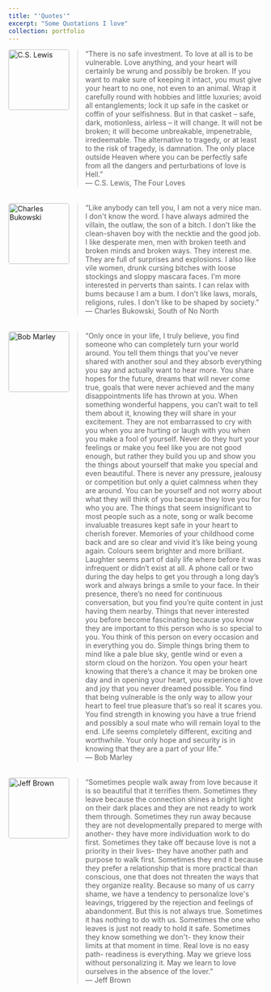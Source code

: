 ```yaml
---
title: "'Quotes'"
excerpt: "Some Quotations I love"
collection: portfolio
---
```


<!--————————————————————————————————————————————
  Quote #1 – C.S. Lewis
————————————————————————————————————————————-->
<div style="display: flex; align-items: flex-start; margin-bottom: 2rem;">
  <img
    src="{{ '/images/cs-lewis.jpg' | relative_url }}"
    alt="C.S. Lewis"
    style="width: 120px; height: auto; margin-right: 1rem; border-radius: 4px;"
  />
  <blockquote style="margin: 0;">
    “There is no safe investment. To love at all is to be vulnerable. Love anything, and your heart will certainly be wrung and possibly be         broken. If you want to make sure of keeping it intact, you must give your heart to no one, not even to an animal. Wrap it carefully round       with hobbies and little luxuries; avoid all entanglements; lock it up safe in the casket or coffin of your selfishness. But in that casket      – safe, dark, motionless, airless – it will change. It will not be broken; it will become unbreakable, impenetrable, irredeemable. The          alternative to tragedy, or at least to the risk of tragedy, is damnation. The only place outside Heaven where you can be perfectly safe         from all the dangers and perturbations of love is Hell.”
    <footer>— C.S. Lewis, The Four Loves</footer>
  </blockquote>
</div>

<!--————————————————————————————————————————————
  Quote #2 – Charles Bukowski
————————————————————————————————————————————-->
<div style="display: flex; align-items: flex-start; margin-bottom: 2rem;">
  <img
    src="{{ '/images/bukowski.jpg' | relative_url }}"
    alt="Charles Bukowski"
    style="width: 120px; height: auto; margin-right: 1rem; border-radius: 4px;"
  />
  <blockquote style="margin: 0;">
    “Like anybody can tell you, I am not a very nice man. I don't know the word. I have always admired the villain, the outlaw, the son of a        bitch. I don't like the clean-shaven boy with the necktie and the good job. I like desperate men, men with broken teeth and broken minds        and broken ways. They interest me. They are full of surprises and explosions. I also like vile women, drunk cursing bitches with loose          stockings and sloppy mascara faces. I'm more interested in perverts than saints. I can relax with bums because I am a bum. I don't like         laws, morals, religions, rules. I don't like to be shaped by society.”
    <footer>— Charles Bukowski, South of No North</footer>
  </blockquote>
</div>

<!--————————————————————————————————————————————
  Quote #3 – Bob Marley
————————————————————————————————————————————-->
<div style="display: flex; align-items: flex-start; margin-bottom: 2rem;">
  <img
    src="{{ '/images/bob-marley.jpg' | relative_url }}"
    alt="Bob Marley"
    style="width: 120px; height: auto; margin-right: 1rem; border-radius: 4px;"
  />
  <blockquote style="margin: 0;">
    “Only once in your life, I truly believe, you find someone who can completely turn your world around. You tell them things that you’ve          never shared with another soul and they absorb everything you say and actually want to hear more. You share hopes for the future, dreams        that will never come true, goals that were never achieved and the many disappointments life has thrown at you. When something wonderful         happens, you can’t wait to tell them about it, knowing they will share in your excitement. They are not embarrassed to cry with you when        you are hurting or laugh with you when you make a fool of yourself. Never do they hurt your feelings or make you feel like you are not good     enough, but rather they build you up and show you the things about yourself that make you special and even beautiful. There is never any        pressure, jealousy or competition but only a quiet calmness when they are around. You can be yourself and not worry about what they will        think of you because they love you for who you are. The things that seem insignificant to most people such as a note, song or walk become       invaluable treasures kept safe in your heart to cherish forever. Memories of your childhood come back and are so clear and vivid it’s like      being young again. Colours seem brighter and more brilliant. Laughter seems part of daily life where before it was infrequent or didn’t         exist at all. A phone call or two during the day helps to get you through a long day’s work and always brings a smile to your face. In          their presence, there’s no need for continuous conversation, but you find you’re quite content in just having them nearby. Things that          never interested you before become fascinating because you know they are important to this person who is so special to you. You think of        this person on every occasion and in everything you do. Simple things bring them to mind like a pale blue sky, gentle wind or even a storm      cloud on the horizon. You open your heart knowing that there’s a chance it may be broken one day and in opening your heart, you experience      a love and joy that you never dreamed possible. You find that being vulnerable is the only way to allow your heart to feel true pleasure        that’s so real it scares you. You find strength in knowing you have a true friend and possibly a soul mate who will remain loyal to the         end. Life seems completely different, exciting and worthwhile. Your only hope and security is in knowing that they are a part of your life.”
    <footer>— Bob Marley</footer>
  </blockquote>
</div>

<!--————————————————————————————————————————————
  Quote #4 – Jeff Brown
————————————————————————————————————————————-->
<div style="display: flex; align-items: flex-start; margin-bottom: 2rem;">
  <img
    src="{{ '/images/jeff-brown.jpg' | relative_url }}"
    alt="Jeff Brown"
    style="width: 120px; height: auto; margin-right: 1rem; border-radius: 4px;"
  />
  <blockquote style="margin: 0;">
    “Sometimes people walk away from love because it is so beautiful that it terrifies them. Sometimes they leave because the connection shines     a bright light on their dark places and they are not ready to work them through. Sometimes they run away because they are not                   developmentally prepared to merge with another- they have more individuation work to do first. Sometimes they take off because love is not      a priority in their lives- they have another path and purpose to walk first. Sometimes they end it because they prefer a relationship that      is more practical than conscious, one that does not threaten the ways that they organize reality. Because so many of us carry shame, we         have a tendency to personalize love's leavings, triggered by the rejection and feelings of abandonment. But this is not always true.            Sometimes it has nothing to do with us. Sometimes the one who leaves is just not ready to hold it safe. Sometimes they know something we        don't- they know their limits at that moment in time. Real love is no easy path- readiness is everything. May we grieve loss without            personalizing it. May we learn to love ourselves in the absence of the lover.”
    <footer>— Jeff Brown</footer>
  </blockquote>
</div>

